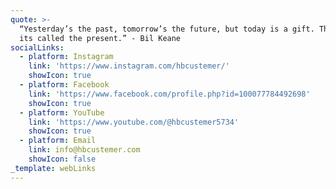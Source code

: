 ```yaml
---
quote: >-
  “Yesterday’s the past, tomorrow’s the future, but today is a gift. That’s why
  its called the present.” - Bil Keane
socialLinks:
  - platform: Instagram
    link: 'https://www.instagram.com/hbcustemer/'
    showIcon: true
  - platform: Facebook
    link: 'https://www.facebook.com/profile.php?id=100077784492698'
    showIcon: true
  - platform: YouTube
    link: 'https://www.youtube.com/@hbcustemer5734'
    showIcon: true
  - platform: Email
    link: info@hbcustemer.com
    showIcon: false
_template: webLinks
---
```



